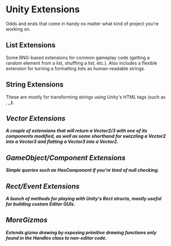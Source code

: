 # Unity Extensions
Odds and ends that come in handy no matter what kind of project you're working on.

## List Extensions
Some RNG-based extensions for common gameplay code (getting a random element from a list, shuffling a list, etc.). Also includes a flexible extension for turning a formatting lists as human-readable strings.

## String Extensions
These are mostly for transforming strings using Unity's HTML tags (such as <color>, <b>, <i>).

## Vector Extensions
A couple of extensions that will return a Vector2/3 with one of its components modified, as well as some shorthand for swizzling a Vector2 into a Vector3 and flatting a Vector3 into a Vector2.

## GameObject/Component Extensions
Simple queries such as HasComponent<T> if you're tired of null checking.
  
## Rect/Event Extensions
A *bunch* of methods for playing with Unity's Rect structs, mostly useful for building custom Editor GUIs.

## MoreGizmos
Extends gizmo drawing by exposing primitive drawing functions only found in the Handles class to non-editor code.
